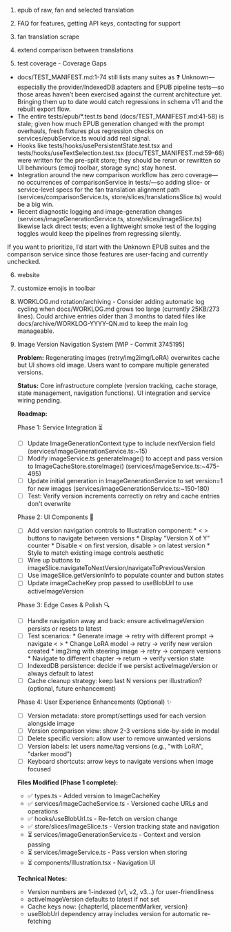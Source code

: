 1) epub of raw, fan and selected translation

2) FAQ for features, getting API keys, contacting for support

3) fan translation scrape

4) extend comparison between translations

5) test coverage - Coverage Gaps

  - docs/TEST_MANIFEST.md:1-74 still lists many suites as ❓ Unknown—especially the provider/IndexedDB adapters and EPUB pipeline tests—so those areas
    haven’t been exercised against the current architecture yet. Bringing them up to date would catch regressions in schema v11 and the rebuilt export
    flow.
  - The entire tests/epub/*.test.ts band (docs/TEST_MANIFEST.md:41-58) is stale; given how much EPUB generation changed with the prompt overhauls,
    fresh fixtures plus regression checks on services/epubService.ts would add real signal.
  - Hooks like tests/hooks/usePersistentState.test.tsx and tests/hooks/useTextSelection.test.tsx (docs/TEST_MANIFEST.md:59-66) were written for the
    pre-split store; they should be rerun or rewritten so UI behaviours (emoji toolbar, storage sync) stay honest.
  - Integration around the new comparison workflow has zero coverage—no occurrences of comparisonService in tests/—so adding slice- or service-level
    specs for the fan translation alignment path (services/comparisonService.ts, store/slices/translationsSlice.ts) would be a big win.
  - Recent diagnostic logging and image-generation changes (services/imageGenerationService.ts, store/slices/imageSlice.ts) likewise lack direct
    tests; even a lightweight smoke test of the logging toggles would keep the pipelines from regressing silently.

  If you want to prioritize, I’d start with the Unknown EPUB suites and the comparison service since those features are user-facing and currently
  unchecked.

6) website

7) customize emojis in toolbar

8) WORKLOG.md rotation/archiving - Consider adding automatic log cycling when docs/WORKLOG.md grows too large (currently 25KB/273 lines). Could archive entries older than 3 months to dated files like docs/archive/WORKLOG-YYYY-QN.md to keep the main log manageable.

9) Image Version Navigation System [WIP - Commit 3745195]

   **Problem:** Regenerating images (retry/img2img/LoRA) overwrites cache but UI shows old image. Users want to compare multiple generated versions.

   **Status:** Core infrastructure complete (version tracking, cache storage, state management, navigation functions). UI integration and service wiring pending.

   **Roadmap:**

   Phase 1: Service Integration ⏳
   - [ ] Update ImageGenerationContext type to include nextVersion field (services/imageGenerationService.ts:~15)
   - [ ] Modify imageService.ts generateImage() to accept and pass version to ImageCacheStore.storeImage() (services/imageService.ts:~475-495)
   - [ ] Update initial generation in ImageGenerationService to set version=1 for new images (services/imageGenerationService.ts:~150-180)
   - [ ] Test: Verify version increments correctly on retry and cache entries don't overwrite

   Phase 2: UI Components 📱
   - [ ] Add version navigation controls to Illustration component:
         * < > buttons to navigate between versions
         * Display "Version X of Y" counter
         * Disable < on first version, disable > on latest version
         * Style to match existing image controls aesthetic
   - [ ] Wire up buttons to imageSlice.navigateToNextVersion/navigateToPreviousVersion
   - [ ] Use imageSlice.getVersionInfo to populate counter and button states
   - [ ] Update imageCacheKey prop passed to useBlobUrl to use activeImageVersion

   Phase 3: Edge Cases & Polish 🔍
   - [ ] Handle navigation away and back: ensure activeImageVersion persists or resets to latest
   - [ ] Test scenarios:
         * Generate image → retry with different prompt → navigate < >
         * Change LoRA model → retry → verify new version created
         * img2img with steering image → retry → compare versions
         * Navigate to different chapter → return → verify version state
   - [ ] IndexedDB persistence: decide if we persist activeImageVersion or always default to latest
   - [ ] Cache cleanup strategy: keep last N versions per illustration? (optional, future enhancement)

   Phase 4: User Experience Enhancements (Optional) ✨
   - [ ] Version metadata: store prompt/settings used for each version alongside image
   - [ ] Version comparison view: show 2-3 versions side-by-side in modal
   - [ ] Delete specific version: allow user to remove unwanted versions
   - [ ] Version labels: let users name/tag versions (e.g., "with LoRA", "darker mood")
   - [ ] Keyboard shortcuts: arrow keys to navigate versions when image focused

   **Files Modified (Phase 1 complete):**
   - ✅ types.ts - Added version to ImageCacheKey
   - ✅ services/imageCacheService.ts - Versioned cache URLs and operations
   - ✅ hooks/useBlobUrl.ts - Re-fetch on version change
   - ✅ store/slices/imageSlice.ts - Version tracking state and navigation
   - ⏳ services/imageGenerationService.ts - Context and version passing
   - ⏳ services/imageService.ts - Pass version when storing
   - ⏳ components/Illustration.tsx - Navigation UI

   **Technical Notes:**
   - Version numbers are 1-indexed (v1, v2, v3...) for user-friendliness
   - activeImageVersion defaults to latest if not set
   - Cache keys now: {chapterId, placementMarker, version}
   - useBlobUrl dependency array includes version for automatic re-fetching